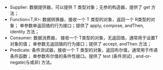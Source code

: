 - Supplier<T>: 数据提供器，可以提供 T 类型对象；无参的构造器，提供了 get 方法；
- Function<T,R>: 数据转换器，接收一个 T 类型的对象，返回一个 R类型的对象； 单参数单返回值的行为接口；提供了 apply, compose, andThen, identity 方法；
- Consumer<T>: 数据消费器， 接收一个 T类型的对象，无返回值，通常用于设置T对象的值； 单参数无返回值的行为接口；提供了 accept, andThen 方法；
- Predicate<T>: 条件测试器，接收一个 T 类型的对象，返回布尔值，通常用于传递条件函数； 单参数布尔值的条件性接口。提供了 test (条件测试) , and-or- negate(与或非) 方法。